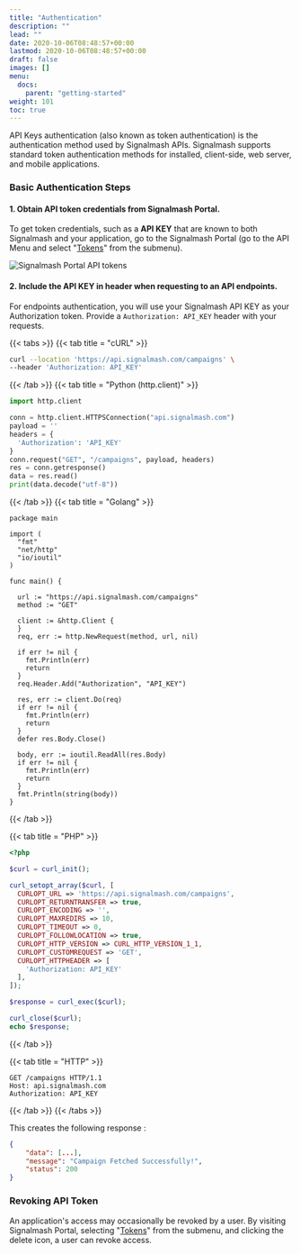 ```yaml
---
title: "Authentication"
description: ""
lead: ""
date: 2020-10-06T08:48:57+00:00
lastmod: 2020-10-06T08:48:57+00:00
draft: false
images: []
menu:
  docs:
    parent: "getting-started"
weight: 101
toc: true
---
```

API Keys authentication (also known as token authentication) is the authentication method used by Signalmash APIs. Signalmash supports standard token authentication methods for installed, client-side, web server, and mobile applications.

### Basic Authentication Steps

#### 1. Obtain API token credentials from Signalmash Portal.

To get token credentials, such as a **API KEY** that are known to both Signalmash and your application, go to the Signalmash Portal (go to the API Menu and select "[Tokens](https://portal.signalmash.com/#/api/tokens)" from the submenu).

![Signalmash Portal API tokens](api-keys.png)

#### 2. Include the API KEY in header when requesting to an API endpoints.

For endpoints authentication, you will use your Signalmash API KEY as your Authorization token. Provide a `Authorization: API_KEY` header with your requests.

{{< tabs >}}
{{< tab title = "cURL" >}}

```bash
curl --location 'https://api.signalmash.com/campaigns' \
--header 'Authorization: API_KEY'
```

{{< /tab >}}
{{< tab title = "Python (http.client)" >}}

```python
import http.client

conn = http.client.HTTPSConnection("api.signalmash.com")
payload = ''
headers = {
  'Authorization': 'API_KEY'
}
conn.request("GET", "/campaigns", payload, headers)
res = conn.getresponse()
data = res.read()
print(data.decode("utf-8"))
```

{{< /tab >}}
{{< tab title = "Golang" >}}

```golang
package main

import (
  "fmt"
  "net/http"
  "io/ioutil"
)

func main() {

  url := "https://api.signalmash.com/campaigns"
  method := "GET"

  client := &http.Client {
  }
  req, err := http.NewRequest(method, url, nil)

  if err != nil {
    fmt.Println(err)
    return
  }
  req.Header.Add("Authorization", "API_KEY")

  res, err := client.Do(req)
  if err != nil {
    fmt.Println(err)
    return
  }
  defer res.Body.Close()

  body, err := ioutil.ReadAll(res.Body)
  if err != nil {
    fmt.Println(err)
    return
  }
  fmt.Println(string(body))
}
```

{{< /tab >}}

{{< tab title = "PHP" >}}

```php
<?php

$curl = curl_init();

curl_setopt_array($curl, [
  CURLOPT_URL => 'https://api.signalmash.com/campaigns',
  CURLOPT_RETURNTRANSFER => true,
  CURLOPT_ENCODING => '',
  CURLOPT_MAXREDIRS => 10,
  CURLOPT_TIMEOUT => 0,
  CURLOPT_FOLLOWLOCATION => true,
  CURLOPT_HTTP_VERSION => CURL_HTTP_VERSION_1_1,
  CURLOPT_CUSTOMREQUEST => 'GET',
  CURLOPT_HTTPHEADER => [
    'Authorization: API_KEY'
  ],
]);

$response = curl_exec($curl);

curl_close($curl);
echo $response;
```

{{< /tab >}}

{{< tab title = "HTTP" >}}

```http
GET /campaigns HTTP/1.1
Host: api.signalmash.com
Authorization: API_KEY
```

{{< /tab >}}
{{< /tabs >}}

This creates the following response :

```json
{
    "data": [...],
    "message": "Campaign Fetched Successfully!",
    "status": 200
}
```

### Revoking API Token

An application's access may occasionally be revoked by a user. By visiting Signalmash Portal, selecting "[Tokens](https://portal.signalmash.com/#/api/tokens)" from the submenu, and clicking the delete icon, a user can revoke access.
